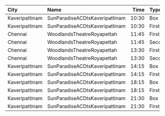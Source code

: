 | City           | Name                           |  Time | Type        | Price | Capacity | Booked |
| :------------- | :----------------------------- | ----: | :---------- | ----: | -------: | -----: |
| Kaveripattinam | SunParadiseACDtsKaveripattinam | 10:30 | Box         |   70₹ |       50 |      0 |
| Kaveripattinam | SunParadiseACDtsKaveripattinam | 10:30 | Firstclass  |   70₹ |       92 |      0 |
| Chennai        | WoodlandsTheatreRoyapettah     | 11:45 | FirstClass  |  100₹ |      408 |    391 |
| Chennai        | WoodlandsTheatreRoyapettah     | 11:45 | SecondClass |   60₹ |       51 |     51 |
| Chennai        | WoodlandsTheatreRoyapettah     | 13:30 | FirstClass  |  100₹ |      408 |    392 |
| Chennai        | WoodlandsTheatreRoyapettah     | 13:30 | SecondClass |   60₹ |       51 |     51 |
| Kaveripattinam | SunParadiseACDtsKaveripattinam | 14:15 | Box         |   70₹ |       50 |      0 |
| Kaveripattinam | SunParadiseACDtsKaveripattinam | 14:15 | Firstclass  |   70₹ |       92 |      0 |
| Kaveripattinam | SunParadiseACDtsKaveripattinam | 18:15 | Box         |   70₹ |       50 |      0 |
| Kaveripattinam | SunParadiseACDtsKaveripattinam | 18:15 | Firstclass  |   70₹ |       92 |      0 |
| Kaveripattinam | SunParadiseACDtsKaveripattinam | 21:30 | Box         |   70₹ |       50 |      0 |
| Kaveripattinam | SunParadiseACDtsKaveripattinam | 21:30 | Firstclass  |   70₹ |       92 |      0 |